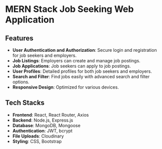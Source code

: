 # MERN Stack Job Seeking Web Application

## Features

- **User Authentication and Authorization**: Secure login and registration for job seekers and employers.
- **Job Listings**: Employers can create and manage job postings.
- **Job Applications**: Job seekers can apply to job postings.
- **User Profiles**: Detailed profiles for both job seekers and employers.
- **Search and Filter**: Find jobs easily with advanced search and filter options.
- **Responsive Design**: Optimized for various devices.

## Tech Stacks

- **Frontend**: React, React Router, Axios
- **Backend**: Node.js, Express.js
- **Database**: MongoDB, Mongoose
- **Authentication**: JWT, bcrypt
- **File Uploads**: Cloudinary
- **Styling**: CSS, Bootstrap
